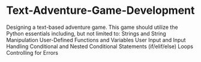 # Text-Adventure-Game-Development
Designing a text-based adventure game. This game should utilize the Python essentials including, but not limited to:  Strings and String Manipulation User-Defined Functions and Variables User Input and Input Handling Conditional and Nested Conditional Statements (if/elif/else) Loops Controlling for Errors
